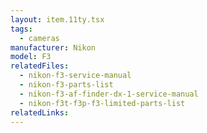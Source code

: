 ```yaml
---
layout: item.11ty.tsx
tags:
  - cameras
manufacturer: Nikon
model: F3
relatedFiles:
  - nikon-f3-service-manual
  - nikon-f3-parts-list
  - nikon-f3-af-finder-dx-1-service-manual
  - nikon-f3t-f3p-f3-limited-parts-list
relatedLinks:
---
```

